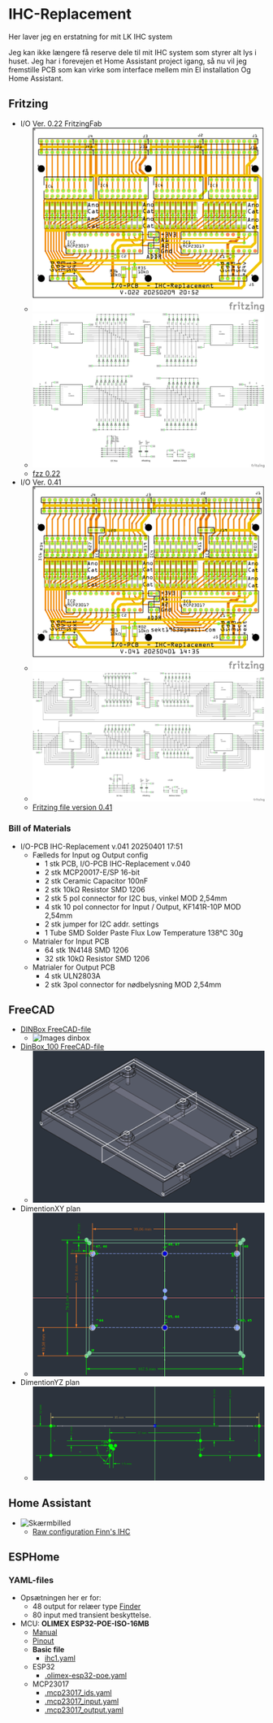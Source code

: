 # IHC-Replacement

Her laver jeg en erstatning for mit LK IHC system

Jeg kan ikke længere få reserve dele til mit IHC system som styrer alt lys i huset. 
Jeg har i forevejen et Home Assistant project igang, så nu vil jeg fremstille PCB som kan virke som interface mellem min El installation Og Home Assistant.

## Fritzing

* I/O Ver. 0.22 FritzingFab
  * ![PCB 0.22](./Fritzing/IO-PCB/FritzingFab_v_0.22/Input_Board_021_pcb.png)
  * ![schem 0.22](./Fritzing/IO-PCB/FritzingFab_v_0.22/Input_Board_021_schem.png)
  * [fzz 0.22](./Fritzing/IO-PCB/FritzingFab_v_0.22/Input_Board_022.fzz)
* I/O Ver. 0.41 
  * ![PCB 0.41](./Fritzing/IO-PCB/v_0.4.x/041/Input_Board_041_pcb.png )
  * ![schem 0.41](./Fritzing/IO-PCB/v_0.4.x/041/Input_Board_041_schem.png)
  * [Fritzing file version 0.41](./Fritzing/IO-PCB/v_0.4.x/041/Input_Board_041.fzz)

### Bill of Materials

* I/O-PCB IHC-Replacement v.041 20250401 17:51
  * Fælleds for Input og Output config
    * 1 stk PCB, I/O-PCB IHC-Replacement v.040
    * 2 stk MCP20017-E/SP 16-bit
    * 2 stk Ceramic Capacitor 100nF
    * 2 stk 10kΩ Resistor SMD 1206
    * 2 stk 5 pol connector for I2C bus, vinkel MOD 2,54mm
    * 4 stk 10 pol connector for Input / Output, KF141R-10P MOD 2,54mm
    * 2 stk jumper for I2C addr. settings
    * 1 Tube SMD Solder Paste Flux Low Temperature 138°C 30g
  * Matrialer for Input PCB
    * 64 stk 1N4148 SMD 1206
    * 32 stk 10kΩ Resistor SMD 1206
  * Matrialer for Output PCB
    * 4 stk ULN2803A
    * 2 stk 3pol connector for nødbelysning MOD 2,54mm

## FreeCAD

* [DINBox FreeCAD-file](./FreeCAD/DINBox_002.FCStd)
  * ![Images dinbox](./FreeCAD/Images/Skærmbillede%20fra%202024-12-03%2021-47-26.png)
* [DinBox_100 FreeCAD-file](./FreeCAD/DinBox_100.FCStd)
  * ![DinBox_100](./FreeCAD/Images/DinBox_100-Bottom.png)
* DimentionXY plan
  * ![DinBox_100-Bottom-DimentionXY](./FreeCAD/Images/DinBox_100-Bottom-DimentionXY.png)
* DimentionYZ plan
  * ![DinBox_100-Bottom-DimentionYZ](./FreeCAD/Images/DinBox_100-Bottom-DimentionYZ.png)

## Home Assistant

* ![Skærmbilled](./HomeAssistant/Images/Skærmbillede%20fra%202025-03-30%2011-12-03.png)
  * [Raw configuration Finn's IHC](./HomeAssistant/RawConfigurationFinnsIHC.yaml)

## ESPHome

### YAML-files

* Opsætningen her er for:
  * 48 output for relæer type [Finder](./DataSheet/Finder/Finder.md)
  * 80 input med transient beskyttelse.
* MCU: **OLIMEX ESP32-POE-ISO-16MB**
  * [Manual](./DataSheet/Olimex/ESP32-POE-user-manual.pdf)
  * [Pinout](./DataSheet/Olimex/ESP32-POE-ISO-GPIO.png)
  * **Basic file**
    * [ihc1.yaml](./ESPHome/ihc1.yaml)
  * ESP32 
    * [.olimex-esp32-poe.yaml](./ESPHome/Includes/ESP32/.olimex-esp32-poe.yaml)
  * MCP23017
    * [.mcp23017_ids.yaml](./ESPHome/Includes/MCP23017/.mcp23017_ids.yaml)
    * [.mcp23017_input.yaml](./ESPHome/Includes/MCP23017/.mcp23017_input.yaml)
    * [.mcp23017_output.yaml](./ESPHome/Includes/MCP23017/.mcp23017_output.yaml)